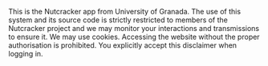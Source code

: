 This is the Nutcracker app from University of Granada.
The use of this system and its source code is strictly
restricted to members of the Nutcracker project and we
may monitor your interactions and transmissions to
ensure it. We may use cookies. Accessing the website
without the proper authorisation is prohibited. You
explicitly accept this disclaimer when logging in.
